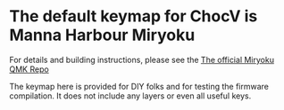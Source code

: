 # The default keymap for ChocV is Manna Harbour Miryoku

For details and building instructions, please see the 
[The official Miryoku QMK
Repo](https://github.com/manna-harbour/miryoku_qmk/tree/miryoku/users/manna-harbour_miryoku)

The keymap here is provided for DIY folks and for testing the firmware
compilation.  It does not include any layers or even all useful keys.



